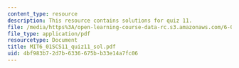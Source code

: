 ```yaml
---
content_type: resource
description: This resource contains solutions for quiz 11.
file: /media/https%3A/open-learning-course-data-rc.s3.amazonaws.com/6-01sc-introduction-to-electrical-engineering-and-computer-science-i-spring-2011/4bf983b72d7b6336675bb33e14a7fc06_MIT6_01SCS11_quiz11_sol.pdf
file_type: application/pdf
resourcetype: Document
title: MIT6_01SCS11_quiz11_sol.pdf
uid: 4bf983b7-2d7b-6336-675b-b33e14a7fc06
---
```


